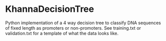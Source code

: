 # KhannaDecisionTree
Python implementation of a 4 way decision tree to classify DNA sequences of fixed length as promoters or non-promoters. See training.txt or validation.txt for a template of what the data looks like. 
